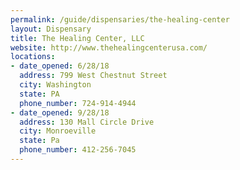 ```yaml
---
permalink: /guide/dispensaries/the-healing-center
layout: Dispensary
title: The Healing Center, LLC
website: http://www.thehealingcenterusa.com/
locations:
- date_opened: 6/28/18
  address: 799 West Chestnut Street
  city: Washington
  state: PA
  phone_number: 724-914-4944
- date_opened: 9/28/18
  address: 130 Mall Circle Drive
  city: Monroeville
  state: Pa
  phone_number: 412-256-7045
---
```




